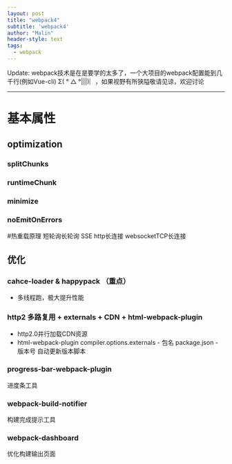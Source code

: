 ```yaml
---
layout: post
title: "webpack4"
subtitle: 'webpack4'
author: "Malin"
header-style: text
tags:
  - webpack
---
```


Update: webpack技术是在是要学的太多了，一个大项目的webpack配置能到几千行(例如Vue-cli)   Σ( ° △ °|||)︴，如果视野有所狭隘敬请见谅，欢迎讨论

---

# 基本属性
## optimization

### splitChunks

### runtimeChunk

### minimize

### noEmitOnErrors
#热重载原理
短轮询长轮询 SSE http长连接 websocketTCP长连接

## 优化

### cahce-loader & happypack （重点）

- 多线程跑，极大提升性能

### http2 多路复用 + externals + CDN + html-webpack-plugin

- http2.0并行加载CDN资源
- html-webpack-plugin compiler.options.externals - 包名  package.json - 版本号 自动更新版本脚本

### progress-bar-webpack-plugin

进度条工具

### webpack-build-notifier

构建完成提示工具

### webpack-dashboard

优化构建输出页面
